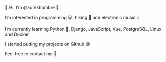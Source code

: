 👋 Hi, I’m @kurekhombre 👋

I’m interested in programming 💻, hiking 🐾 and electronic music 🎶

I’m currently learning Python 🐍, Django, JavaScript, Vue, PostgreSQL, Linux and Docker

I started putting my projects on Github 😅 

Feel free to contact me 📨
